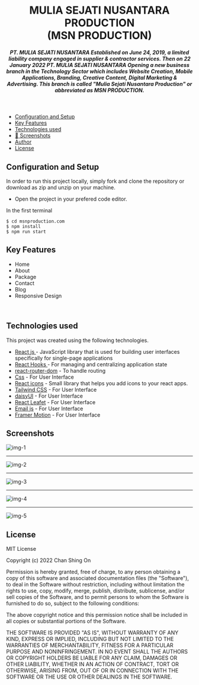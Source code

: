 <h1 align ="center" >MULIA SEJATI NUSANTARA PRODUCTION <br/>(MSN PRODUCTION)</h1>

<h5  align ="center"> 
PT. MULIA SEJATI NUSANTARA Established on June 24, 2019, a limited liability company engaged in supplier & contractor services. Then on 22 January 2022 PT. MULIA SEJATI NUSANTARA Opening a new business branch in the Technology Sector which includes Website Creation, Mobile Applications, Branding, Creative Content, Digital Marketing & Advertising. This branch is called "Mulia Sejati Nusantara Production" or abbreviated as MSN PRODUCTION.</h5>
<br/>

  * [Configuration and Setup](#configuration-and-setup)
  * [Key Features](#key-features)
  * [Technologies used](#technologies-used)
  * [📸 Screenshots](#screenshots)
  * [Author](#author)
  * [License](#license)

## Configuration and Setup

In order to run this project locally, simply fork and clone the repository or download as zip and unzip on your machine.

- Open the project in your prefered code editor.

In the first terminal

```
$ cd msnproduction.com
$ npm install 
$ npm run start
```

##  Key Features

- Home
- About
- Package
- Contact
- Blog
- Responsive Design

<br/>

##  Technologies used

This project was created using the following technologies.

- [React js ](https://www.npmjs.com/package/react) - JavaScript library that is used for building user interfaces specifically for single-page applications
- [React Hooks  ](https://reactjs.org/docs/hooks-intro.html) - For managing and centralizing application state
- [react-router-dom](https://www.npmjs.com/package/react-router-dom) - To handle routing
- [Css](https://developer.mozilla.org/en-US/docs/Web/CSS) - For User Interface
- [React icons](https://react-icons.github.io/react-icons/) -
 Small library that helps you add icons  to your react apps.
 - [Tailwind CSS](https://tailwindcss.com/) - For User Interface
 - [daisyUI](https://daisyui.com/docs/changelog/) - For User Interface
 - [React Leafet](https://react-leaflet.js.org/) - For User Interface
 - [Email js](https://www.emailjs.com/) - For User Interface
 - [Framer Motion](https://www.framer.com/motion/) - For User Interface

 ##  Screenshots 
 
![img-1](https://github.com/berthutapea/msnproduction.com/assets/111676859/99fbd0c0-1f92-4bb7-9802-367e997ee2c3)
---- -
![img-2](https://github.com/berthutapea/msnproduction.com/assets/111676859/28601988-b305-47c4-a2d3-6de2f590bf07)
--- - 
![img-3](https://github.com/berthutapea/msnproduction.com/assets/111676859/e642ebeb-6090-4825-af78-0ca62ae2482e)
--- - 
![img-4](https://github.com/berthutapea/msnproduction.com/assets/111676859/7e3ef8cf-6127-41be-86de-66f465d6dc3d)
--- - 
![img-5](https://github.com/berthutapea/msnproduction.com/assets/111676859/e1301e3f-0dbb-44c6-a0b6-d973087f6140)


## License

MIT License

Copyright (c) 2022 Chan Shing On

Permission is hereby granted, free of charge, to any person obtaining a copy
of this software and associated documentation files (the "Software"), to deal
in the Software without restriction, including without limitation the rights
to use, copy, modify, merge, publish, distribute, sublicense, and/or sell
copies of the Software, and to permit persons to whom the Software is
furnished to do so, subject to the following conditions:

The above copyright notice and this permission notice shall be included in all
copies or substantial portions of the Software.

THE SOFTWARE IS PROVIDED "AS IS", WITHOUT WARRANTY OF ANY KIND, EXPRESS OR
IMPLIED, INCLUDING BUT NOT LIMITED TO THE WARRANTIES OF MERCHANTABILITY,
FITNESS FOR A PARTICULAR PURPOSE AND NONINFRINGEMENT. IN NO EVENT SHALL THE
AUTHORS OR COPYRIGHT HOLDERS BE LIABLE FOR ANY CLAIM, DAMAGES OR OTHER
LIABILITY, WHETHER IN AN ACTION OF CONTRACT, TORT OR OTHERWISE, ARISING FROM,
OUT OF OR IN CONNECTION WITH THE SOFTWARE OR THE USE OR OTHER DEALINGS IN THE
SOFTWARE.
